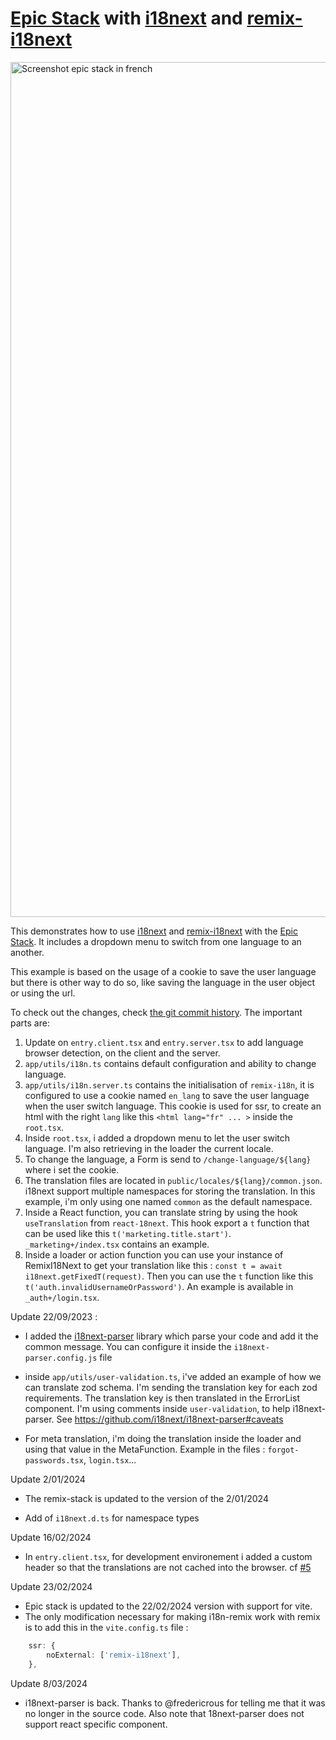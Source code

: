 # [Epic Stack](https://github.com/epicweb-dev/epic-stack) with [i18next](https://https://www.i18next.com) and [remix-i18next](https://github.com/sergiodxa/remix-i18next)

<img width="1368" alt="Screenshot epic stack in french" src="https://github.com/rperon/epic-stack-with-i18n/assets/692098/0cdca101-1a67-4d53-89a9-d6287564372f">

This demonstrates how to use [i18next](https://www.i18next.com/) and
[remix-i18next](https://github.com/sergiodxa/remix-i18next) with the
[Epic Stack](https://github.com/epicweb-dev/epic-stack). It includes a dropdown
menu to switch from one language to an another.

This example is based on the usage of a cookie to save the user language but
there is other way to do so, like saving the language in the user object or
using the url.

To check out the changes, check
[the git commit history](https://github.com/rperon/epic-stack-with-i18n/commit/052f19716e210dbed8bcac64e8d82021f5506c5b).
The important parts are:

1. Update on `entry.client.tsx` and `entry.server.tsx` to add language browser
   detection, on the client and the server.
2. `app/utils/i18n.ts` contains default configuration and ability to change
   language.
3. `app/utils/i18n.server.ts` contains the initialisation of `remix-i18n`, it is
   configured to use a cookie named `en_lang` to save the user language when the
   user switch language. This cookie is used for ssr, to create an html with the
   right `lang` like this `<html lang="fr" ... >` inside the `root.tsx`.
4. Inside `root.tsx`, i added a dropdown menu to let the user switch language.
   I'm also retrieving in the loader the current locale.
5. To change the language, a Form is send to `/change-language/${lang}` where i
   set the cookie.
6. The translation files are located in `public/locales/${lang}/common.json`.
   i18next support multiple namespaces for storing the translation. In this
   example, i'm only using one named `common` as the default namespace.
7. Inside a React function, you can translate string by using the hook
   `useTranslation` from `react-18next`. This hook export a `t` function that
   can be used like this `t('marketing.title.start')`. `_marketing+/index.tsx`
   contains an example.
8. Inside a loader or action function you can use your instance of RemixI18Next
   to get your translation like this :
   `const t = await i18next.getFixedT(request)`. Then you can use the `t`
   function like this `t('auth.invalidUsernameOrPassword')`. An example is
   available in `_auth+/login.tsx`.

Update 22/09/2023 :

- I added the [i18next-parser](https://github.com/i18next/i18next-parser)
  library which parse your code and add it the common message. You can configure
  it inside the `i18next-parser.config.js` file

- inside `app/utils/user-validation.ts`, i've added an example of how we can
  translate zod schema. I'm sending the translation key for each zod
  requirements. The translation key is then translated in the ErrorList
  component. I'm using comments inside `user-validation`, to help
  i18next-parser. See https://github.com/i18next/i18next-parser#caveats

- For meta translation, i'm doing the translation inside the loader and using
  that value in the MetaFunction. Example in the files : `forgot-passwords.tsx`,
  `login.tsx`...

Update 2/01/2024

- The remix-stack is updated to the version of the 2/01/2024

- Add of `i18next.d.ts` for namespace types

Update 16/02/2024

- In `entry.client.tsx`, for development environement i added a custom header so
  that the translations are not cached into the browser. cf
  [#5](https://github.com/rperon/epic-stack-with-i18n/issues/5)

Update 23/02/2024

- Epic stack is updated to the 22/02/2024 version with support for vite.
- The only modification necessary for making i18n-remix work with remix is to
  add this in the `vite.config.ts` file :

```ts
	ssr: {
		noExternal: ['remix-i18next'],
	},
```

Update 8/03/2024

- i18next-parser is back. Thanks to @fredericrous for telling me that it was no
  longer in the source code. Also note that 18next-parser does not support react
  specific <Trans /> component.
